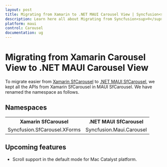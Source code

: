 ```yaml
---
layout: post
title: Migrating from Xamarin to .NET MAUI Carousel View | Syncfusion<sup>®</sup> 
description: Learn here all about Migrating from Syncfusion<sup>®</sup> Xamarin Carousel View to Syncfusion<sup>®</sup> .NET MAUI Carousel View control and more.
platform: maui
control: Carousel
documentation: ug
---  
```


# Migrating from Xamarin Carousel View to .NET MAUI Carousel View 

To migrate easier from [Xamarin SfCarousel](https://help.syncfusion.com/cr/xamarin/Syncfusion.SfCarousel.XForms.SfCarousel.html) to [.NET MAUI SfCarousel](https://help.syncfusion.com/cr/maui/Syncfusion.Maui.Carousel.SfCarousel.html), we kept all the APIs from Xamarin SfCarousel in MAUI SfCarousel. We have renamed the namespace as follows.

## Namespaces 

<table>
<tr>
<th>Xamarin SfCarousel</th>
<th>.NET MAUI SfCarousel</th></tr>
<tr>
<td>Syncfusion.SfCarousel.XForms</td>
<td>Syncfusion.Maui.Carousel</td></tr>
</table>

## Upcoming features

  * Scroll support in the default mode for Mac Catalyst platform.